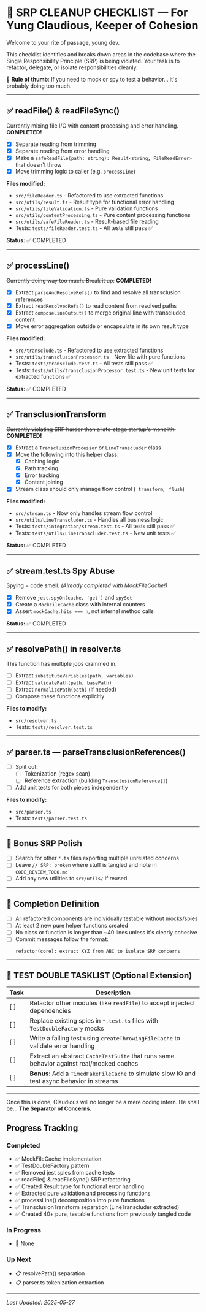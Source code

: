 # 🧹 SRP CLEANUP CHECKLIST — For Yung Claudious, Keeper of Cohesion

Welcome to your rite of passage, young dev.

This checklist identifies and breaks down areas in the codebase where the Single Responsibility Principle (SRP) is being violated. Your task is to refactor, delegate, or isolate responsibilities cleanly.

🧠 **Rule of thumb**: If you need to mock or spy to test a behavior… it's probably doing too much.

---

## ✅ readFile() & readFileSync()

~~Currently mixing file I/O with content processing and error handling.~~ **COMPLETED!**

- [x] Separate reading from trimming
- [x] Separate reading from error handling  
- [x] Make a `safeReadFile(path: string): Result<string, FileReadError>` that doesn't throw
- [x] Move trimming logic to caller (e.g. `processLine`)

**Files modified:**
- `src/fileReader.ts` - Refactored to use extracted functions
- `src/utils/result.ts` - Result type for functional error handling
- `src/utils/fileValidation.ts` - Pure validation functions
- `src/utils/contentProcessing.ts` - Pure content processing functions  
- `src/utils/safeFileReader.ts` - Result-based file reading
- Tests: `tests/fileReader.test.ts` - All tests still pass ✅

**Status:** ✅ COMPLETED

---

## ✅ processLine()

~~Currently doing way too much. Break it up.~~ **COMPLETED!**

- [x] Extract `parseAndResolveRefs()` to find and resolve all transclusion references
- [x] Extract `readResolvedRefs()` to read content from resolved paths
- [x] Extract `composeLineOutput()` to merge original line with transcluded content
- [x] Move error aggregation outside or encapsulate in its own result type

**Files modified:**
- `src/transclude.ts` - Refactored to use extracted functions
- `src/utils/transclusionProcessor.ts` - New file with pure functions
- Tests: `tests/transclude.test.ts` - All tests still pass ✅
- Tests: `tests/utils/transclusionProcessor.test.ts` - New unit tests for extracted functions ✅

**Status:** ✅ COMPLETED

---

## ✅ TransclusionTransform

~~Currently violating SRP harder than a late-stage startup's monolith.~~ **COMPLETED!**

- [x] Extract a `TransclusionProcessor` or `LineTranscluder` class
- [x] Move the following into this helper class:
  - [x] Caching logic
  - [x] Path tracking
  - [x] Error tracking
  - [x] Content joining
- [x] Stream class should only manage flow control (`_transform`, `_flush`)

**Files modified:**
- `src/stream.ts` - Now only handles stream flow control
- `src/utils/LineTranscluder.ts` - Handles all business logic
- Tests: `tests/integration/stream.test.ts` - All tests still pass ✅
- Tests: `tests/utils/LineTranscluder.test.ts` - New unit tests ✅

**Status:** ✅ COMPLETED

---

## ✅ stream.test.ts Spy Abuse

Spying = code smell. *(Already completed with MockFileCache!)*

- [x] Remove `jest.spyOn(cache, 'get')` and `spySet`
- [x] Create a `MockFileCache` class with internal counters
- [x] Assert `mockCache.hits === n`, not internal method calls

**Status:** ✅ COMPLETED

---

## ✅ resolvePath() in resolver.ts

This function has multiple jobs crammed in.

- [ ] Extract `substituteVariables(path, variables)`
- [ ] Extract `validatePath(path, basePath)`
- [ ] Extract `normalizePath(path)` (if needed)
- [ ] Compose these functions explicitly

**Files to modify:**
- `src/resolver.ts`
- Tests: `tests/resolver.test.ts`

---

## ✅ parser.ts — parseTransclusionReferences()

- [ ] Split out:
  - [ ] Tokenization (regex scan)
  - [ ] Reference extraction (building `TransclusionReference[]`)
- [ ] Add unit tests for both pieces independently

**Files to modify:**
- `src/parser.ts`
- Tests: `tests/parser.test.ts`

---

## 🧼 Bonus SRP Polish

- [ ] Search for other `*.ts` files exporting multiple unrelated concerns
- [ ] Leave `// SRP: broken` where stuff is tangled and note in `CODE_REVIEW_TODO.md`
- [ ] Add any new utilities to `src/utils/` if reused

---

## 🏁 Completion Definition

- [ ] All refactored components are individually testable without mocks/spies
- [ ] At least 2 new pure helper functions created
- [ ] No class or function is longer than ~40 lines unless it's clearly cohesive
- [ ] Commit messages follow the format:
  ```
  refactor(core): extract XYZ from ABC to isolate SRP concerns
  ```

---

## 🔧 TEST DOUBLE TASKLIST (Optional Extension)

| Task | Description |
|------|-------------|
| [ ] | Refactor other modules (like `readFile`) to accept injected dependencies |
| [ ] | Replace existing spies in `*.test.ts` files with `TestDoubleFactory` mocks |
| [ ] | Write a failing test using `createThrowingFileCache` to validate error handling |
| [ ] | Extract an abstract `CacheTestSuite` that runs same behavior against real/mocked caches |
| [ ] | **Bonus**: Add a `TimedFakeFileCache` to simulate slow IO and test async behavior in streams |

---

Once this is done, Claudious will no longer be a mere coding intern. He shall be… **The Separator of Concerns**.

## Progress Tracking

### Completed
- ✅ MockFileCache implementation
- ✅ TestDoubleFactory pattern
- ✅ Removed jest spies from cache tests
- ✅ readFile() & readFileSync() SRP refactoring
- ✅ Created Result type for functional error handling
- ✅ Extracted pure validation and processing functions
- ✅ processLine() decomposition into pure functions
- ✅ TransclusionTransform separation (LineTranscluder extracted)
- ✅ Created 40+ pure, testable functions from previously tangled code

### In Progress
- 🔄 None

### Up Next
- 📋 resolvePath() separation
- 📋 parser.ts tokenization extraction

---

*Last Updated: 2025-05-27*